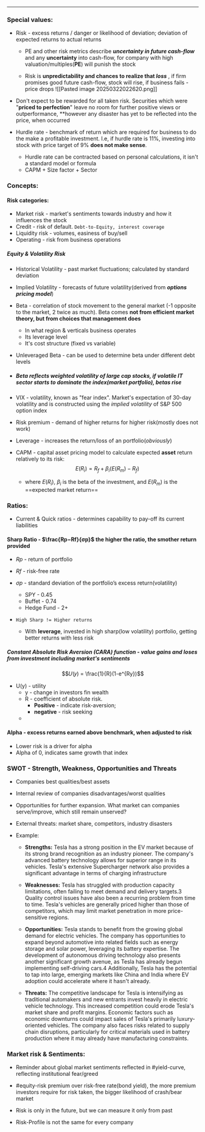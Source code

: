 ***
### Special values:
- Risk - excess returns / danger or likelihood of deviation; deviation of expected returns to actual returns 
	- PE and other risk metrics describe ***uncertainty in future cash-flow*** and any **uncertainty** into cash-flow, for company with high valuation/multiples(**PE**) will punish the stock
	
	- Risk is **unpredictability and chances to realize that *loss*** , if firm promises good future cash-flow, stock will rise, if business fails - price drops
![[Pasted image 20250322022620.png]]

- Don't expect to be rewarded for all taken risk. Securities which were "**priced to perfection**" leave no room for further positive views or outperformance, **however any disaster has yet to be reflected into the price, when occurred   

- Hurdle rate - benchmark of return which are required for business to do the make a profitable investment. I.e, if hurdle rate is 11%, investing into stock with price target of 9% **does not make sense**.
	- Hurdle rate can be contracted based on personal calculations, it isn't a standard model or formula
	- CAPM + Size factor + Sector 
### Concepts:

#### Risk categories:
- Market risk - market's sentiments towards industry and how it influences the stock
- Credit  - risk of default. `Debt-to-Equity, interest coverage`
- Liquidity risk - volumes, easiness of buy/sell
- Operating - risk from business operations 


##### Equity & Volatility Risk 
- Historical Volatility - past market fluctuations; calculated by standard deviation
- Implied Volatility - forecasts of future volatility(derived from ***options pricing model***)

- Beta - correlation of stock movement to the general market (-1 opposite to the market, 2 twice as much). Beta comes **not from efficient market theory, but from choices that management does**
	- In what region & verticals business operates
	- Its leverage level 
	- It's cost structure (fixed vs variable)

- Unleveraged Beta - can be used to determine beta under different debt levels 
- ##### Beta reflects weighted volatility of large cap stocks, if volatile IT sector starts to dominate the index(market portfolio), betas rise 


- VIX - volatility, known as "fear index". Market's expectation of 30-day volatility and is constructed using the *implied volatility* of S&P 500 option index
- Risk premium - demand of higher returns for higher risk(mostly does not work)
- Leverage - increases the return/loss of an portfolio(*obviously*)

- CAPM - capital asset pricing model to calculate expected **asset** return relatively to its risk: $$ E(R_i) = R_f + \beta_i(E(R_m) - R_f) $$
	- where $E(R_i)$, $\beta_i$ is the beta of the investment, and $E(R_m)$ is the ==expected market return==


### Ratios:
- Current & Quick ratios - determines capability to pay-off its current liabilities

#### Sharp Ratio - $\frac{Rp​−Rf}{σp​}$ the higher the ratio, the smother return provided
- $Rp$​  - return of portfolio
- $Rf$​ - risk-free rate
- $σp​$ - standard deviation of the portfolio’s excess return​(volatility)

	- SPY - 0.45 
	- Buffet - 0.74
	- Hedge Fund - 2+
- `High Sharp != Higher returns`
	- With **leverage**, invested in high sharp(low volatility) portfolio, getting better returns with less risk 


##### Constant Absolute Risk Aversion (CARA) function - value gains and loses from investment including market's sentiments
$$𝑈(𝑦) = \frac{1}{R}(1-e^{Ry})$$
- U(y) - utility
	- y - change in investors fin wealth 
	- R - coefficient of absolute risk. 
		- **Positive** - indicate risk-aversion; 
		- **negative** - risk seeking
	- 
#### Alpha - excess returns earned above benchmark, when adjusted to risk 
- Lower risk is a driver for alpha
- Alpha of 0, indicates same growth that index 

### SWOT - Strength, Weakness, Opportunities and Threats
- Companies best qualities/best assets 
- Internal review of companies disadvantages/worst qualities 
- Opportunities for further expansion. What market can companies serve/improve, which still remain unserved? 
- External threats: market share, competitors, industry disasters 

- Example:
	- **Strengths:** Tesla has a strong position in the EV market because of its strong brand recognition as an industry pioneer. The company's advanced battery technology allows for superior range in its vehicles. Tesla's extensive Supercharger network also provides a significant advantage in terms of charging infrastructure
	 
	- **Weaknesses:** Tesla has struggled with production capacity limitations, often failing to meet demand and delivery targets.3 Quality control issues have also been a recurring problem from time to time. Tesla's vehicles are generally priced higher than those of competitors, which may limit market penetration in more price-sensitive regions.
	
	- **Opportunities:** Tesla stands to benefit from the growing global demand for electric vehicles. The company has opportunities to expand beyond automotive into related fields such as energy storage and solar power, leveraging its battery expertise. The development of autonomous driving technology also presents another significant growth avenue, as Tesla has already begun implementing self-driving cars.4 Additionally, Tesla has the potential to tap into large, emerging markets like China and India where EV adoption could accelerate where it hasn't already.
	
	- **Threats:** The competitive landscape for Tesla is intensifying as traditional automakers and new entrants invest heavily in electric vehicle technology. This increased competition could erode Tesla's market share and profit margins. Economic factors such as economic downturns could impact sales of Tesla's primarily luxury-oriented vehicles. The company also faces risks related to supply chain disruptions, particularly for critical materials used in battery production where it may already have manufacturing constraints.

### Market risk & Sentiments:
- Reminder about global market sentiments reflected in #yield-curve,  reflecting institutional fear/greed 
- #equity-risk premium over risk-free rate(bond yield), the more premium investors require for risk taken, the bigger likelihood of crash/bear market

- Risk is only in the future, but we can measure it only from past
- Risk-Profile is not the same for every company 


